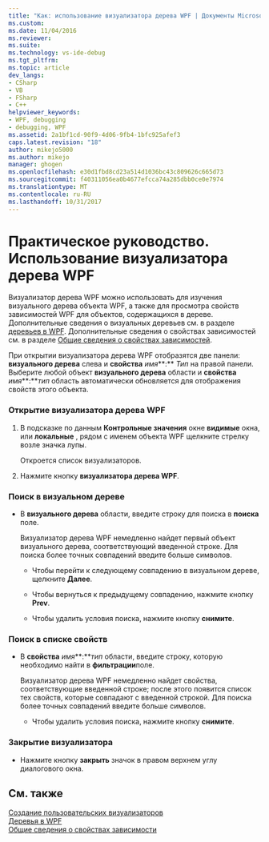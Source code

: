 ```yaml
---
title: "Как: использование визуализатора дерева WPF | Документы Microsoft"
ms.custom: 
ms.date: 11/04/2016
ms.reviewer: 
ms.suite: 
ms.technology: vs-ide-debug
ms.tgt_pltfrm: 
ms.topic: article
dev_langs:
- CSharp
- VB
- FSharp
- C++
helpviewer_keywords:
- WPF, debugging
- debugging, WPF
ms.assetid: 2a1bf1cd-90f9-4d06-9fb4-1bfc925afef3
caps.latest.revision: "18"
author: mikejo5000
ms.author: mikejo
manager: ghogen
ms.openlocfilehash: e30d1fbd8cd23a514d1036bc43c809626c665d73
ms.sourcegitcommit: f40311056ea0b4677efcca74a285dbb0ce0e7974
ms.translationtype: MT
ms.contentlocale: ru-RU
ms.lasthandoff: 10/31/2017
---
```

# <a name="how-to-use-the-wpf-tree-visualizer"></a>Практическое руководство. Использование визуализатора дерева WPF
Визуализатор дерева WPF можно использовать для изучения визуального дерева объекта WPF, а также для просмотра свойств зависимостей WPF для объектов, содержащихся в дереве. Дополнительные сведения о визуальных деревьев см. в разделе [деревьев в WPF](/dotnet/framework/wpf/advanced/trees-in-wpf). Дополнительные сведения о свойствах зависимостей см. в разделе [Общие сведения о свойствах зависимостей](/dotnet/framework/wpf/advanced/dependency-properties-overview).  
  
 При открытии визуализатора дерева WPF отобразятся две панели: **визуального дерева** слева и **свойства** *имя***:**  *Тип* на правой панели. Выберите любой объект **визуального дерева** области и **свойства** *имя***:***тип* область автоматически обновляется для отображения свойств этого объекта.  
  
### <a name="to-open-the-wpf-tree-visualizer"></a>Открытие визуализатора дерева WPF  
  
1.  В подсказке по данным **Контрольные значения** окне **видимые** окна, или **локальные** , рядом с именем объекта WPF щелкните стрелку возле значка лупы.  
  
     Откроется список визуализаторов.  
  
2.  Нажмите кнопку **визуализатора дерева WPF**.  
  
### <a name="to-search-the-visual-tree"></a>Поиск в визуальном дереве  
  
-   В **визуального дерева** области, введите строку для поиска в **поиска** поле.  
  
     Визуализатор дерева WPF немедленно найдет первый объект визуального дерева, соответствующий введенной строке. Для поиска более точных совпадений введите больше символов.  
  
    -   Чтобы перейти к следующему совпадению в визуальном дереве, щелкните **Далее**.  
  
    -   Чтобы вернуться к предыдущему совпадению, нажмите кнопку **Prev**.  
  
    -   Чтобы удалить условия поиска, нажмите кнопку **снимите**.  
  
### <a name="to-search-the-properties-list"></a>Поиск в списке свойств  
  
-   В **свойства** *имя***:***тип* области, введите строку, которую необходимо найти в **фильтрации**поле.  
  
     Визуализатор дерева WPF немедленно найдет свойства, соответствующие введенной строке; после этого появится список тех свойств, которые совпадают с введенной строкой. Для поиска более точных совпадений введите больше символов.  
  
    -   Чтобы удалить условия поиска, нажмите кнопку **снимите**.  
  
### <a name="to-close-the-visualizer"></a>Закрытие визуализатора  
  
-   Нажмите кнопку **закрыть** значок в правом верхнем углу диалогового окна.  
  
## <a name="see-also"></a>См. также  
 [Создание пользовательских визуализаторов](../debugger/create-custom-visualizers-of-data.md)   
 [Деревья в WPF](/dotnet/framework/wpf/advanced/trees-in-wpf)   
 [Общие сведения о свойствах зависимости](/dotnet/framework/wpf/advanced/dependency-properties-overview)
